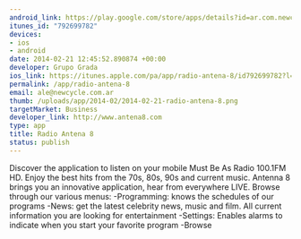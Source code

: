 ```yaml
--- 
android_link: https://play.google.com/store/apps/details?id=ar.com.newcycle.radioantena8&hl=en
itunes_id: "792699782"
devices: 
- ios
- android
date: 2014-02-21 12:45:52.890874 +00:00
developer: Grupo Grada
ios_link: https://itunes.apple.com/pa/app/radio-antena-8/id792699782?l=en&mt=8
permalink: /app/radio-antena-8
email: ale@newcycle.com.ar
thumb: /uploads/app/2014-02/2014-02-21-radio-antena-8.png
targetMarket: Business
developer_link: http://www.antena8.com
type: app
title: Radio Antena 8
status: publish
---
```


Discover the application to listen on your mobile Must Be As Radio 100.1FM HD. Enjoy the best hits from the 70s, 80s, 90s and current music. 
Antenna 8 brings you an innovative application, hear from everywhere LIVE. Browse through our various menus: 
-Programming: knows the schedules of our programs 
-News: get the latest celebrity news, music and film. All current information you are looking for entertainment 
-Settings: Enables alarms to indicate when you start your favorite program 
-Browse 
